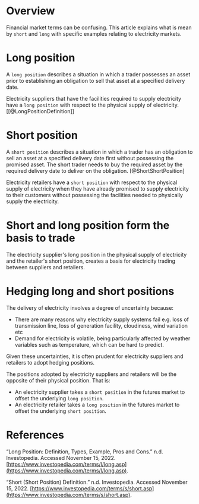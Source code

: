 # Overview
Financial market terms can be confusing. This article explains what is mean by `short` and `long` with specific examples relating to electricity markets.

# Long position
A `long position` describes a situation in which a trader possesses an asset prior to establishing an obligation to sell that asset at a specified delivery date. 

Electricity suppliers that have the facilities required to supply electricity have a `long position` with respect to the physical supply of electricity.
[[@LongPositionDefinition]] 


# Short position
A `short position` describes a situation in which a trader has an obligation to sell an asset at a specified delivery date first without possessing the promised asset. The short trader needs to buy the required asset by the required delivery date to deliver on the obligation. [@ShortShortPosition]

Electricity retailers have a `short position` with respect to the physical supply of electricity when they have already promised to supply electricity to their customers without possessing the facilities needed to physically supply the electricity. 

# Short and long position form the basis to trade
The electricity supplier's long position in the physical supply of electricity and the retailer's short position, creates a basis for electricity trading between suppliers and retailers. 

# Hedging long and short positions
The delivery of electricity involves a degree of uncertainty because:
- There are many reasons why electricity supply systems fail e.g. loss of transmission line, loss of generation facility, cloudiness, wind variation etc
- Demand for electricity is volatile, being particularly affected by weather variables such as temperature, which can be hard to predict.

Given these uncertainties, it is often prudent for electricity suppliers and retailers to adopt hedging positions.

The positions adopted by electricity suppliers and retailers will be the opposite of their physical position. That is:
- An electricity supplier takes a `short position` in the futures market to offset the underlying `long position`.
- An electricity retailer takes a `long position` in the futures market to offset the underlying `short position`. 

# References
“Long Position: Definition, Types, Example, Pros and Cons.” n.d. Investopedia. Accessed November 15, 2022. [https://www.investopedia.com/terms/l/long.asp](https://www.investopedia.com/terms/l/long.asp).

“Short (Short Position) Definition.” n.d. Investopedia. Accessed November 15, 2022. [https://www.investopedia.com/terms/s/short.asp](https://www.investopedia.com/terms/s/short.asp).